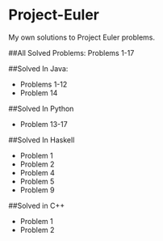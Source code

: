 # Project-Euler
My own solutions to Project Euler problems. 

##All Solved Problems:
Problems 1-17
 
##Solved In Java:
 - Problems 1-12
 - Problem 14

##Solved In Python
 - Problem 13-17

##Solved In Haskell
 - Problem 1
 - Problem 2
 - Problem 4
 - Problem 5
 - Problem 9
 
##Solved in C++
 - Problem 1
 - Problem 2
